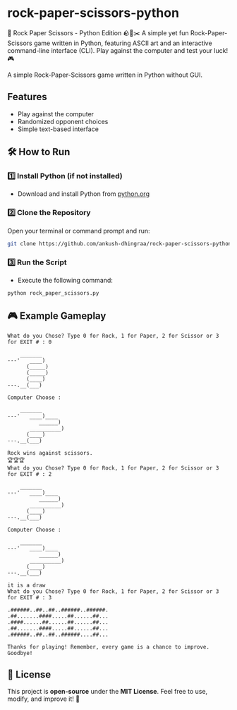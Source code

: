 # rock-paper-scissors-python
🚀 Rock Paper Scissors - Python Edition 🪨📄✂️  A simple yet fun Rock-Paper-Scissors game written in Python, featuring ASCII art and an interactive command-line interface (CLI). Play against the computer and test your luck! 🎮

A simple Rock-Paper-Scissors game written in Python without GUI. 

## Features
- Play against the computer
- Randomized opponent choices
- Simple text-based interface

## 🛠️ How to Run  
### **1️⃣ Install Python (if not installed)**  
- Download and install Python from [python.org](https://www.python.org/downloads/)  

### **2️⃣ Clone the Repository**  
Open your terminal or command prompt and run:  
```sh
git clone https://github.com/ankush-dhingraa/rock-paper-scissors-python
```
### 3️⃣ Run the Script
- Execute the following command:

```sh
python rock_paper_scissors.py
```
## 🎮 Example Gameplay  
```
What do you Chose? Type 0 for Rock, 1 for Paper, 2 for Scissor or 3 for EXIT # : 0

    _______
---'   ____)
      (_____)
      (_____)
      (____)
---.__(___)

Computer Choose : 

    _______
---'   ____)____
          ______)
       __________)
      (____)
---.__(___)

Rock wins against scissors.
🏆🏆🏆
What do you Chose? Type 0 for Rock, 1 for Paper, 2 for Scissor or 3 for EXIT # : 2

    _______
---'   ____)____
          ______)
       __________)
      (____)
---.__(___)

Computer Choose : 

    _______
---'   ____)____
          ______)
       __________)
      (____)
---.__(___)

it is a draw
What do you Chose? Type 0 for Rock, 1 for Paper, 2 for Scissor or 3 for EXIT # : 3

.######..##..##..######..######.
.##.......####.....##......##...
.####......##......##......##...
.##.......####.....##......##...
.######..##..##..######....##...  

Thanks for playing! Remember, every game is a chance to improve. Goodbye!
```
## 📜 License  
This project is **open-source** under the **MIT License**. Feel free to use, modify, and improve it! 🚀
